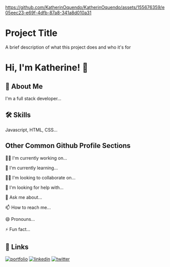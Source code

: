 https://github.com/KatherinOquendo/KatherinOquendo/assets/155676359/e05eec23-e69f-4dfb-87a8-341a8d010a31
# Project Title

A brief description of what this project does and who it's for


# Hi, I'm Katherine! 👋


## 🚀 About Me
I'm a full stack developer...


## 🛠 Skills
Javascript, HTML, CSS...


## Other Common Github Profile Sections
👩‍💻 I'm currently working on...

🧠 I'm currently learning...

👯‍♀️ I'm looking to collaborate on...

🤔 I'm looking for help with...

💬 Ask me about...

📫 How to reach me...

😄 Pronouns...

⚡️ Fun fact...


## 🔗 Links
[![portfolio](https://img.shields.io/badge/my_portfolio-000?style=for-the-badge&logo=ko-fi&logoColor=white)](https://katherineoelsner.com/)
[![linkedin](https://img.shields.io/badge/linkedin-0A66C2?style=for-the-badge&logo=linkedin&logoColor=white)](https://www.linkedin.com/)
[![twitter](https://img.shields.io/badge/twitter-1DA1F2?style=for-the-badge&logo=twitter&logoColor=white)](https://twitter.com/)



